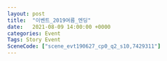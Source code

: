 ```yaml
---
layout: post
title:  "이벤트_2019여름_엔딩"
date:   2021-08-09 14:00:00 +0000
categories: Event
Tags: Story Event
SceneCode: ["scene_evt190627_cp0_q2_s10,7429311"]
---
```

